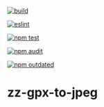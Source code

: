 [![build](https://github.com/iamasc8277/zz-gpx-to-jpeg/actions/workflows/build.yml/badge.svg)](https://github.com/iamasc8277/zz-gpx-to-jpeg/actions/workflows/build.yml)

[![eslint](https://github.com/iamasc8277/zz-gpx-to-jpeg/actions/workflows/eslint.yml/badge.svg)](https://github.com/iamasc8277/zz-gpx-to-jpeg/actions/workflows/eslint.yml)

[![npm test](https://github.com/iamasc8277/zz-gpx-to-jpeg/actions/workflows/npm-test.yml/badge.svg)](https://github.com/iamasc8277/zz-gpx-to-jpeg/actions/workflows/npm-test.yml)

[![npm audit](https://github.com/iamasc8277/zz-gpx-to-jpeg/actions/workflows/npm-audit.yml/badge.svg)](https://github.com/iamasc8277/zz-gpx-to-jpeg/actions/workflows/npm-audit.yml)

[![npm outdated](https://github.com/iamasc8277/zz-gpx-to-jpeg/actions/workflows/npm-outdated.yml/badge.svg)](https://github.com/iamasc8277/zz-gpx-to-jpeg/actions/workflows/npm-outdated.yml)

# zz-gpx-to-jpeg


